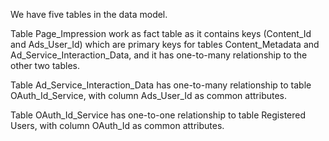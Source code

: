 We have five tables in the data model.

Table Page_Impression work as fact table as it contains keys (Content_Id and Ads_User_Id) which are primary keys for tables Content_Metadata and Ad_Service_Interaction_Data,
and it has one-to-many relationship to the other two tables.

Table Ad_Service_Interaction_Data has one-to-many relationship to table OAuth_Id_Service, with column Ads_User_Id as common attributes.

Table OAuth_Id_Service has one-to-one relationship to table Registered Users, with column OAuth_Id as common attributes.
